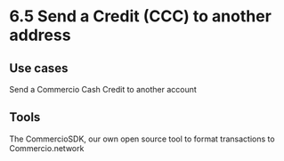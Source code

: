# 6.5 Send a Credit (CCC) to another address

## Use cases
Send a Commercio Cash Credit to another account

## Tools
The CommercioSDK, our own open source tool to format transactions to Commercio.network